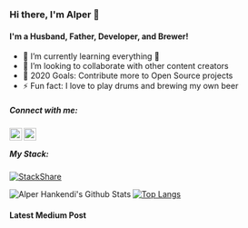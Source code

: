 ### Hi there, I'm Alper 👋

#### I'm a Husband, Father, Developer, and Brewer!
- 🌱 I’m currently learning everything 🤣
- 👯 I’m looking to collaborate with other content creators
- 🥅 2020 Goals: Contribute more to Open Source projects
- ⚡ Fun fact: I love to play drums and brewing my own beer
##### Connect with me:
[<img align="left" alt="alperhankendi | Twitter" width="22px" src="https://cdn.jsdelivr.net/npm/simple-icons@v3/icons/twitter.svg" />][twitter]  [<img align="left" alt="alperhankendi | LinkedIn" width="22px" src="https://cdn.jsdelivr.net/npm/simple-icons@v3/icons/linkedin.svg" />][linkedin]

<br />

##### My Stack:

[![StackShare](http://img.shields.io/badge/tech-stack-0690fa.svg?style=flat)][mystack]

<img align="left" alt="Alper Hankendi's Github Stats" src="https://github-readme-stats.vercel.app/api?username=alperhankendi&show_icons=true&hide_border=true&count_private=true&theme=vue" />

[![Top Langs][mostusedlang]][home]


#### Latest Medium Post
<!-- MEDIUMFLOW:START -->
<!-- MEDIUMFLOW:END -->

[home]: https://github.com/alperhankendi
[twitter]: https://twitter.com/alper_hankendi
[linkedin]: https://www.linkedin.com/in/alper-hankendi-25302a42
[mystack]: https://stackshare.io/alperhankendi/mystack

[mostusedlang]: https://github-readme-stats.vercel.app/api/top-langs/?username=alperhankendi&show_icons=true&hide_border=true&count_private=true&hide=javascript&layout=compact&theme=vue

